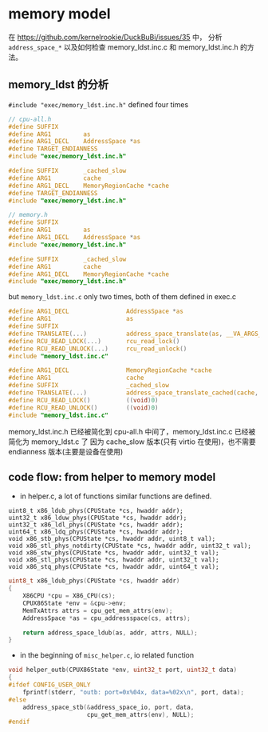 # memory model

在 https://github.com/kernelrookie/DuckBuBi/issues/35 中，
分析 `address_space_*` 以及如何检查 memory_ldst.inc.c 和
memory_ldst.inc.h 的方法。

## memory_ldst 的分析
`#include "exec/memory_ldst.inc.h"` defined four times

```c
// cpu-all.h
#define SUFFIX
#define ARG1         as
#define ARG1_DECL    AddressSpace *as
#define TARGET_ENDIANNESS
#include "exec/memory_ldst.inc.h"

#define SUFFIX       _cached_slow
#define ARG1         cache
#define ARG1_DECL    MemoryRegionCache *cache
#define TARGET_ENDIANNESS
#include "exec/memory_ldst.inc.h"
```

```c
// memory.h
#define SUFFIX
#define ARG1         as
#define ARG1_DECL    AddressSpace *as
#include "exec/memory_ldst.inc.h"

#define SUFFIX       _cached_slow
#define ARG1         cache
#define ARG1_DECL    MemoryRegionCache *cache
#include "exec/memory_ldst.inc.h"
```
but `memory_ldst.inc.c` only two times, both of them defined in exec.c
```c
#define ARG1_DECL                AddressSpace *as
#define ARG1                     as
#define SUFFIX
#define TRANSLATE(...)           address_space_translate(as, __VA_ARGS__)
#define RCU_READ_LOCK(...)       rcu_read_lock()
#define RCU_READ_UNLOCK(...)     rcu_read_unlock()
#include "memory_ldst.inc.c"
```
```c
#define ARG1_DECL                MemoryRegionCache *cache
#define ARG1                     cache
#define SUFFIX                   _cached_slow
#define TRANSLATE(...)           address_space_translate_cached(cache, __VA_ARGS__)
#define RCU_READ_LOCK()          ((void)0)
#define RCU_READ_UNLOCK()        ((void)0)
#include "memory_ldst.inc.c"
```
memory_ldst.inc.h 已经被简化到 cpu-all.h 中间了，memory_ldst.inc.c 已经被简化为 memory_ldst.c 了
因为 cache_slow 版本(只有 virtio 在使用)，也不需要 endianness 版本(主要是设备在使用)

## code flow: from helper to memory model
- in helper.c, a lot of functions similar functions are defined.
```
uint8_t x86_ldub_phys(CPUState *cs, hwaddr addr);
uint32_t x86_lduw_phys(CPUState *cs, hwaddr addr);
uint32_t x86_ldl_phys(CPUState *cs, hwaddr addr);
uint64_t x86_ldq_phys(CPUState *cs, hwaddr addr);
void x86_stb_phys(CPUState *cs, hwaddr addr, uint8_t val);
void x86_stl_phys_notdirty(CPUState *cs, hwaddr addr, uint32_t val);
void x86_stw_phys(CPUState *cs, hwaddr addr, uint32_t val);
void x86_stl_phys(CPUState *cs, hwaddr addr, uint32_t val);
void x86_stq_phys(CPUState *cs, hwaddr addr, uint64_t val);
```
```c
uint8_t x86_ldub_phys(CPUState *cs, hwaddr addr)
{
    X86CPU *cpu = X86_CPU(cs);
    CPUX86State *env = &cpu->env;
    MemTxAttrs attrs = cpu_get_mem_attrs(env);
    AddressSpace *as = cpu_addressspace(cs, attrs);

    return address_space_ldub(as, addr, attrs, NULL);
}
```
- in the beginning of `misc_helper.c`, io related function 
```c
void helper_outb(CPUX86State *env, uint32_t port, uint32_t data)
{
#ifdef CONFIG_USER_ONLY
    fprintf(stderr, "outb: port=0x%04x, data=%02x\n", port, data);
#else
    address_space_stb(&address_space_io, port, data,
                      cpu_get_mem_attrs(env), NULL);
#endif
```
